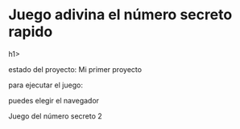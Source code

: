<h1> Juego adivina el número secreto rapido</h1>h1>

estado del proyecto: Mi primer proyecto

para ejecutar el juego:

puedes elegir el navegador

Juego del número secreto 2
